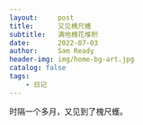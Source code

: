 ```yaml
---
layout:     post
title:      又见槐尺蠖
subtitle:   满地槐花堆积
date:       2022-07-03
author:     Sam Ready
header-img: img/home-bg-art.jpg
catalog: false
tags:
    - 日记
---
```


时隔一个多月，又见到了槐尺蠖。


